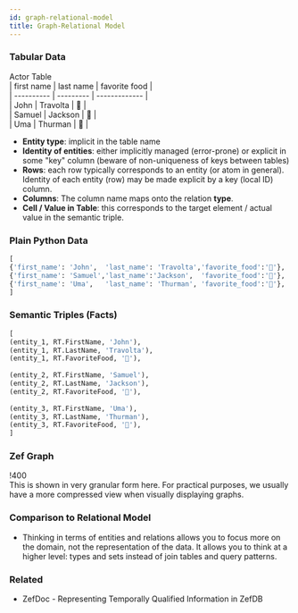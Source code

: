 ```yaml
---
id: graph-relational-model
title: Graph-Relational Model
---
```


  
  
  
### Tabular Data  
Actor Table  
 | first name | last name | favorite food |  
 | ---------- | --------- | ------------- |  
 | John       | Travolta  | 🍕            |  
 | Samuel     | Jackson   | 🍔            |  
 | Uma        | Thurman   | 🥦            |  
  
- **Entity type**: implicit in the table name  
- **Identity of entities**: either implicitly managed (error-prone) or explicit in some "key" column (beware of non-uniqueness of keys between tables)  
- **Rows**: each row typically corresponds to an entity (or atom in general). Identity of each entity (row) may be made explicit by a key (local ID) column.  
- **Columns**: The column name maps onto the relation **type**.   
- **Cell / Value in Table**: this corresponds to the target element / actual value in the semantic triple.  
  
  
  
  
### Plain Python Data  
```python  
[  
{'first_name': 'John',  'last_name': 'Travolta','favorite_food':'🍕'},  
{'first_name': 'Samuel','last_name':'Jackson',  'favorite_food':'🍔'},  
{'first_name': 'Uma',   'last_name': 'Thurman', 'favorite_food':'🥦'},  
]  
```  
  
  
  
### Semantic Triples (Facts)  
```python  
[  
(entity_1, RT.FirstName, 'John'),  
(entity_1, RT.LastName, 'Travolta'),  
(entity_1, RT.FavoriteFood, '🍕'),  
  
(entity_2, RT.FirstName, 'Samuel'),  
(entity_2, RT.LastName, 'Jackson'),  
(entity_2, RT.FavoriteFood, '🍔'),  
  
(entity_3, RT.FirstName, 'Uma'),  
(entity_3, RT.LastName, 'Thurman'),  
(entity_3, RT.FavoriteFood, '🥦'),  
]  
```  
  
  
  
### Zef Graph  
!400  
This is shown in very granular form here. For practical purposes, we usually have a more compressed view when visually displaying graphs.  
  
  
### Comparison to Relational Model  
- Thinking in terms of entities and relations allows you to focus more on the domain, not the representation of the data. It allows you to think at a higher level: types and sets instead of join tables and query patterns.  
  
  
### Related  
- ZefDoc - Representing Temporally Qualified Information in ZefDB  
